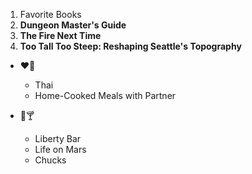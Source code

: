 1. Favorite Books
  1. __Dungeon Master's Guide__
  2. __The Fire Next Time__
  3. __Too Tall Too Steep: Reshaping Seattle's Topography__

* ❤️🥘
  * Thai
  * Home-Cooked Meals with Partner

* 💙🍸
  * Liberty Bar
  * Life on Mars
  * Chucks
